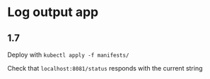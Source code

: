 # Log output app

## 1.7

Deploy with `kubectl apply -f manifests/`

Check that `localhost:8081/status` responds with the current string